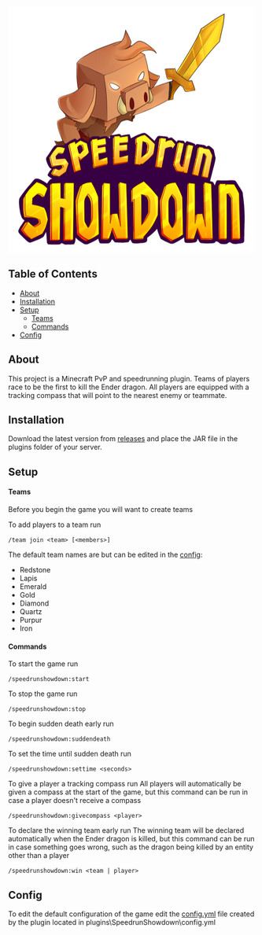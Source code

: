 <p alight="center">
	<a href="https://github.com/KaiNakamura/SpeedrunShowdown">
		<img src="logo.png" alt="logo" width="500" height="500"/>
	</a>
</p>

## Table of Contents

* [About](#about)
* [Installation](#installation)
* [Setup](#setup)
	* [Teams](#teams)
	* [Commands](#commands)
* [Config](#config)

## About

This project is a Minecraft PvP and speedrunning plugin. Teams of players race to be the first to kill the Ender dragon. All players are equipped with a tracking compass that will point to the nearest enemy or teammate.

## Installation

Download the latest version from [releases](https://github.com/KaiNakamura/SpeedrunShowdown/releases) and place the JAR file in the plugins folder of your server.

## Setup

#### Teams

Before you begin the game you will want to create teams

To add players to a team run
```
/team join <team> [<members>]
```

The default team names are but can be edited in the [config](#config):
* Redstone
* Lapis
* Emerald
* Gold
* Diamond
* Quartz
* Purpur
* Iron

#### Commands

To start the game run
```
/speedrunshowdown:start
```

To stop the game run
```
/speedrunshowdown:stop
```

To begin sudden death early run
```
/speedrunshowdown:suddendeath
```

To set the time until sudden death run
```
/speedrunshowdown:settime <seconds>
```

To give a player a tracking compass run
All players will automatically be given a compass at the start of the game, but this command can be run in case a player doesn't receive a compass
```
/speedrunshowdown:givecompass <player>
```

To declare the winning team early run
The winning team will be declared automatically when the Ender dragon is killed, but this command can be run in case something goes wrong, such as the dragon being killed by an entity other than a player
```
/speedrunshowdown:win <team | player>
```

## Config

To edit the default configuration of the game edit the [config.yml](https://github.com/KaiNakamura/SpeedrunShowdown/blob/master/src/main/resources/config.yml) file created by the plugin located in plugins\SpeedrunShowdown\config.yml